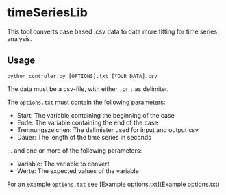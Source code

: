 # timeSeriesLib

This tool converts case based .csv data to data more fitting for time series analysis.

## Usage

`python controler.py [OPTIONS].txt [YOUR DATA].csv`

The data must be a csv-file, with either `,`or `;` as delimiter.

The `options.txt` must contain the following parameters:

- Start: The variable containing the beginning of the case
- Ende: The variable containing the end of the case
- Trennungszeichen: The delimieter used for input and output csv
- Dauer: The length of the time series in seconds

… and one or more of the following parameters:

- Variable: The variable to convert
- Werte: The expected values of the variable

For an example `options.txt` see [Example options.txt](Example options.txt)
